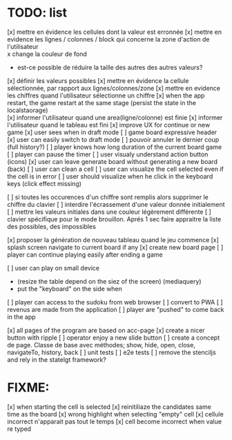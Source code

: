 # TODO: list

[x] mettre en évidence les cellules dont la valeur est erronnée
[x] mettre en evidence les lignes / colonnes / block qui concerne la zone d'action de l'utilisateur  
  x change la couleur de fond
  - est-ce possible de réduire la taille des autres des autres valeurs?

[x] définir les valeurs possibles
[x] mettre en évidence la cellule sélectionnée, par rapport aux lignes/colonnes/zone
[x] mettre en evidence les chiffres quand l'utilisateur sélectionne un chiffre
[x] when the app restart, the game restart at the same stage (persist the state in the localstaorage)  
[x] informer l'utilisateur quand une area(ligne/colonne) est finie
[x] informer l'utilisateur quand le tableau est fini
[x] improve UX for continue or new game
[x] user sees when in draft mode
[ ] game board expressive header
  [x] user can easily switch to draft mode
  [ ] pouvoir annuler le dernier coup (full history?)
  [ ] player knows how long duration of the current board game
    [ ] player can pause the timer
[ ] user visualy understand action button (icons)
[x] user can leave generate board without generating a new board (back)
[ ] user can clean a cell
[ ] user can visualize the cell selected even if the cell is in error
[ ] user should visualize when he click in the keyboard keys (click effect missing)

[ ] si toutes les occurences d'un chiffre sont remplis alors supprimer le chiffre du clavier 
[ ] interdire l'écrassement d'une valeur donnée initialement
[ ] mettre les valeurs initiales dans une couleur légèrement différente
[ ] clavier spécifique pour le mode brouillon. Aprés 1 sec faire appraitre la liste des possibles, des impossibles

[x] proposer la génération de nouveau tableau quand le jeu commence
[x] splash screen navigate to current board if any
[x] create new board page
[ ] player can continue playing easily after ending a game

[ ] user can play on small device
  * (resize the table depend on the siez of the screen)
  (mediaquery)
  * put the "keyboard" on the side when 

[ ] player can access to the sudoku from web browser
[ ] convert to PWA
[ ] revenus are made from the application
[ ] player are "pushed" to come back in the app

[x] all pages of the program are based on acc-page
[x] create a nicer button with ripple
[ ] operator enjoy a new slide button
[ ] create a concept de page. Classe de base avec méthodes; show, hide, open, close, navigateTo, history, back
[ ] unit tests
[ ] e2e tests
[ ] remove the stenciljs and rely in the statelgt framework?

# FIXME: 

[x] when starting the cell is selected
[x] reinitiliaze the candidates same time as the board
[x] wrong highlight when selecting "empty" cell
[x] cellule incorrect n'apparait pas tout le temps
[x] cell become incorrect when value re typed